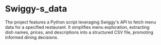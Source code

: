 # Swiggy-s_data
 The project features a Python script leveraging Swiggy's API to fetch menu data for a specified restaurant. It simplifies menu exploration, extracting dish names, prices, and descriptions into a structured CSV file, promoting informed dining decisions.
